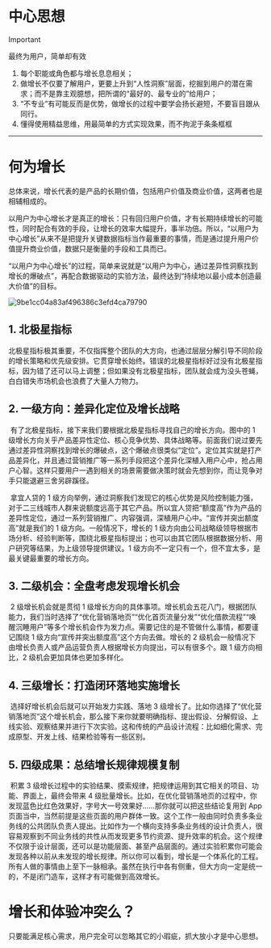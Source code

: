 # 中心思想

> [!IMPORTANT]
>
> 最终为用户，简单却有效

1. 每个职能或角色都与增长息息相关；
2. 做增长不仅要了解用户，更要上升到“人性洞察”层面，挖掘到用户的潜在需求；而不是靠主观臆想，把所谓的“最好的、最专业的”给用户；
3. “不专业”有可能反而是优势，做增长的过程中要学会扬长避短，不要盲目跟从同行。
4. 懂得使用精益思维，用最简单的方式实现效果，而不拘泥于条条框框

---

# 何为增长

​	总体来说，增长代表的是产品的长期价值，包括用户价值及商业价值，这两者也是相辅相成的。

​	以用户为中心增长才是真正的增长：只有回归用户价值，才有长期持续增长的可能性，同时配合有效的手段，让增长的效率大幅提升，事半功倍。所以，“以用户为中心增长”从来不是把提升关键数据指标当作最重要的事情，而是通过提升用户价值提升商业价值，数据只是衡量的手段和工具而已。

​	“以用户为中心增长”的过程，简单来说就是“以用户为中心，通过差异性洞察找到增长的爆破点”，再配合数据驱动的实验方法，最终达到“持续地以最小成本创造最大价值”的目标。

![9be1cc04a83af496386c3efd4ca79790](C:\Users\Administrator\AppData\Local\Temp\9be1cc04a83af496386c3efd4ca79790.webp)

## 1. 北极星指标

​	北极星指标极其重要，不仅指挥整个团队的大方向，也通过层层分解引导不同阶段的增长策略和优先级安排。它贯穿增长始终。错误的北极星指标好过没有北极星指标，因为错了还可以马上调整；但如果没有北极星指标，团队就会成为没头苍蝇，白白错失市场机会也浪费了大量人力物力。

## 2. 一级方向：差异化定位及增长战略

​	有了北极星指标，接下来我们要根据北极星指标寻找自己的增长方向。图中的 1  级增长方向关乎产品差异性定位、核心竞争优势、具体战略等。前面我们说过要先通过差异性洞察找到增长的爆破点，这个爆破点很类似“定位”。定位其实就是打产品差异化，并且通过营销推广等一系列手段把这个差异化深植入用户心中，抢占用户心智。这样只要用户一遇到相关的场景需要做决策时就会先想到你，而让竞争对手只能退避三舍另辟蹊径。

​	拿宜人贷的 1  级方向举例，通过洞察我们发现它的核心优势是风险控制能力强，对于二三线城市人群来说额度远高于其它产品。所以宜人贷把“额度高”作为产品的差异性定位，通过一系列营销推广、内容强调，深植用户心中。“宣传并突出额度高”就是我们的 1 级方向。一般情况下，增长的 1  级方向由公司战略级领导根据市场分析、经验判断等，围绕北极星指标提出；也可以由其它团队根据数据分析、用户研究等结果，为上级领导提供建议。1  级方向不一定只有一个，但不宜太多，是最关键最重要的增长方向。

## 3. 二级机会：全盘考虑发现增长机会

​	2 级增长机会就是贯彻 1  级增长方向的具体事项。增长机会五花八门，根据团队能力，我们当时选择了“优化营销落地页”“优化首页流量分发”“优化借款流程”“唤醒沉睡用户”等多个增长机会作为发力点。需要记住的是不管做什么事情，都要谨记围绕 1 级方向“宣传并突出额度高”这个方向去做。增长的 2 级机会一般情况下由增长负责人或产品运营负责人根据增长方向提出，可以有很多个。跟 1  级方向相比，2 级机会更加具体也更加多样化。

## 4. 三级增长：打造闭环落地实施增长

​	选择好增长机会后就可以开始发力实践、落地 3  级增长了。比如你选择了“优化营销落地页”这个增长机会，那么接下来你就要明确指标、提出假设、分解假设、上线实验、观察结果并进行下次实验。这和传统的产品设计流程：比如细化需求、完成原型、开发上线、结果检验等有一些区别。

## 5. 四级成果：总结增长规律规模复制

​	积累 3  级增长过程中的实验结果、摸索规律，把规律运用到其它相关的项目、功能、界面上，最终会带来 4  级批量增长。比如，在优化营销落地页的过程中，你发现蓝色比红色效果好，字号大一号效果好……那你就可以把这些结论复用到 App  页面当中，当然前提是这些页面的用户群体一致。这个工作一般由同时负责多条业务线的公共团队负责人提出。比如作为一个横向支持多条业务线的设计负责人，很容易观察到不同业务线的共性从而发现更多节约资源、提升效率的机会。这个规律不仅限于设计层面，还可以是功能层面、甚至产品层面的。通过实验积累你可能会发现各种以前从未发现的增长规律。所以你可以看到，增长是一个体系化的工程。所有人做的事情由上至下一脉相承。虽然在执行中各有侧重，但大方向一定是统一的，不是闭门造车，这样才有可能做到高效增长。

# 增长和体验冲突么？

​	只要能满足核心需求，用户完全可以忽略其它的小瑕疵，抓大放小才是中心思想。







